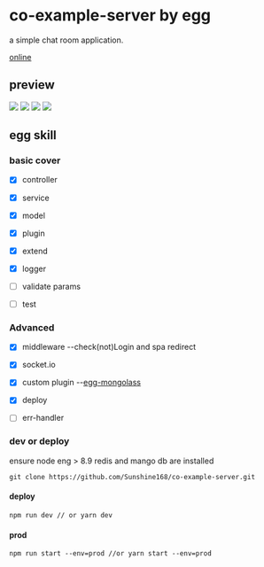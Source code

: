# co-example-server by egg

a simple chat room application.

[online](http://139.199.152.83:7001/) 

## preview

![](http://orscxqn8h.bkt.clouddn.com/18-3-11/57831346.jpg)
![](http://orscxqn8h.bkt.clouddn.com/18-3-12/38365908.jpg)
![](http://orscxqn8h.bkt.clouddn.com/18-3-11/90578656.jpg)
![](http://orscxqn8h.bkt.clouddn.com/18-3-11/18045408.jpg)


## egg skill
### basic cover

* [x] controller
* [x] service
* [x] model
* [x] plugin
* [x] extend
* [x] logger 
* [ ] validate params
* [ ] test


###  Advanced

* [x] middleware --check(not)Login and spa redirect
* [x] socket.io
* [x] custom plugin --[egg-mongolass](https://github.com/Sunshine168/egg-mongolass)
* [x] deploy
* [ ] err-handler


### dev or deploy 

ensure node eng > 8.9
redis and mango db  are installed

```git clone https://github.com/Sunshine168/co-example-server.git```

#### deploy

```npm run dev // or yarn dev```

#### prod

``` npm run start --env=prod //or yarn start --env=prod ```


